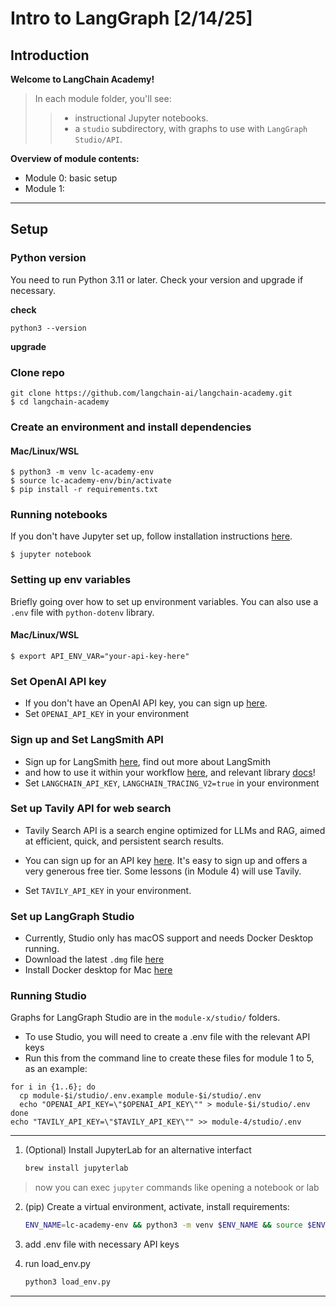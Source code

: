 # Intro to LangGraph [2/14/25]


## Introduction

**Welcome to LangChain Academy!**

> In each module folder, you'll see:
>> - instructional Jupyter notebooks.
>> -  a `studio` subdirectory, with 
graphs to use with `LangGraph Studio/API`.

**Overview of module contents:**
- Module 0: basic setup
- Module 1: 

---

## Setup
### Python version

You need to run Python 3.11 or later. 
Check your version and upgrade if necessary.

**check**
```
python3 --version
```
**upgrade**



### Clone repo
```
git clone https://github.com/langchain-ai/langchain-academy.git
$ cd langchain-academy
```

### Create an environment and install dependencies
#### Mac/Linux/WSL
```
$ python3 -m venv lc-academy-env
$ source lc-academy-env/bin/activate
$ pip install -r requirements.txt
```


### Running notebooks
If you don't have Jupyter set up, follow installation instructions [here](https://jupyter.org/install).
```
$ jupyter notebook
```

### Setting up env variables
Briefly going over how to set up environment variables. You can also 
use a `.env` file with `python-dotenv` library.
#### Mac/Linux/WSL
```
$ export API_ENV_VAR="your-api-key-here"
```


### Set OpenAI API key
* If you don't have an OpenAI API key, you can sign up [here](https://openai.com/index/openai-api/).
*  Set `OPENAI_API_KEY` in your environment 

### Sign up and Set LangSmith API
* Sign up for LangSmith [here](https://smith.langchain.com/), find out more about LangSmith
* and how to use it within your workflow [here](https://www.langchain.com/langsmith), and relevant library [docs](https://docs.smith.langchain.com/)!
*  Set `LANGCHAIN_API_KEY`, `LANGCHAIN_TRACING_V2=true` in your environment 

### Set up Tavily API for web search

* Tavily Search API is a search engine optimized for LLMs and RAG, aimed at efficient, 
quick, and persistent search results. 
* You can sign up for an API key [here](https://tavily.com/). 
It's easy to sign up and offers a very generous free tier. Some lessons (in Module 4) will use Tavily. 

* Set `TAVILY_API_KEY` in your environment.

### Set up LangGraph Studio

* Currently, Studio only has macOS support and needs Docker Desktop running.
* Download the latest `.dmg` file [here](https://github.com/langchain-ai/langgraph-studio?tab=readme-ov-file#download)
* Install Docker desktop for Mac [here](https://docs.docker.com/engine/install/)

### Running Studio
Graphs for LangGraph Studio are in the `module-x/studio/` folders.

* To use Studio, you will need to create a .env file with the relevant API keys
* Run this from the command line to create these files for module 1 to 5, as an example:
```
for i in {1..6}; do
  cp module-$i/studio/.env.example module-$i/studio/.env
  echo "OPENAI_API_KEY=\"$OPENAI_API_KEY\"" > module-$i/studio/.env
done
echo "TAVILY_API_KEY=\"$TAVILY_API_KEY\"" >> module-4/studio/.env
```

---
1. (Optional) Install JupyterLab for an alternative interfact
    ```bash
    brew install jupyterlab
    ``` 

> now you can exec `jupyter` commands like opening a notebook or lab


2. (pip) Create a virtual environment, activate, install requirements:

    ```bash
    ENV_NAME=lc-academy-env && python3 -m venv $ENV_NAME && source $ENV_NAME/bin/activate && pip install -r requirements.txt
    ```

3. add .env file with necessary API keys 

4. run load_env.py 
    ```python 
    python3 load_env.py
    ```
---